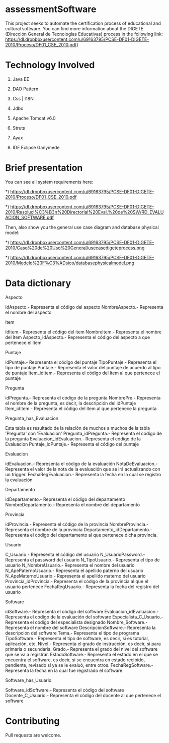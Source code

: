 assessmentSoftware
=============================

This project seeks to automate the certification process of educational and cultural software. You can find more information about the DIGETE (Dirección General de Tecnologías Educativas) process in the following link: https://dl.dropboxusercontent.com/u/69163795/PCSE-DF01-DIGETE-2010/Proceso/DF01_CSE_2010.pdf)


Technology Involved
=============================

1) Java EE

2) DAO Pattern

3) Css | I18N

4) Jdbc

5) Apache Tomcat v6.0

6) Struts

7) Ayax

8) IDE Eclipse Ganymede

Brief presentation
=============================

You can see all system requirements here:

*) https://dl.dropboxusercontent.com/u/69163795/PCSE-DF01-DIGETE-2010/Proceso/DF01_CSE_2010.pdf

*) https://dl.dropboxusercontent.com/u/69163795/PCSE-DF01-DIGETE-2010/Resoluci%C3%B3n%20Directorial%20Eval.%20de%20SW/RD_EVALUACION_SOFTWARE.pdf

Then, also show you the general use case diagram and database physical model:

*) https://dl.dropboxusercontent.com/u/69163795/PCSE-DF01-DIGETE-2010/Caso%20de%20Uso%20General/usecasedigeteprocess.png

*) https://dl.dropboxusercontent.com/u/69163795/PCSE-DF01-DIGETE-2010/Modelo%20F%C3%ADsico/databasephysicalmodel.png


Data dictionary
=============================

Aspecto

IdAspecto.- Representa el código del aspecto
NombreAspecto.- Representa el nombre del aspecto

Item

IdItem.- Representa el código del ítem
NombreItem.- Representa el nombre del ítem
Aspecto_idAspecto.- Representa el código del aspecto a que pertenece el ítem

Puntaje

idPuntaje.- Representa el código del puntaje
TipoPuntaje.- Representa el tipo de puntaje
Puntaje.- Representa el valor del puntaje de acuerdo al tipo de puntaje
Item_idItem.- Representa el código del ítem al que pertenece el puntaje

Pregunta

idPregunta.- Representa el código de la pregunta
NombrePre.- Representa el nombre de la pregunta, es decir, la descripción del idPuntaje
Item_idItem.- Representa el código del ítem al que pertenece la pregunta

Pregunta_has_Evaluacion

Esta tabla es resultado de la relación de muchos a muchos de la tabla 'Pregunta' con 'Evaluacion'
Pregunta_idPregunta.-  Representa el código de la pregunta 
 Evaluacion_idEvaluacion.- Representa el código de la Evaluacion
Puntaje_idPuntaje.- Representa el código del puntaje

Evaluacion

idEvaluacion.- Representa el código de la evaluación
NotaDeEvaluacion.- Representa el valor de la nota de la evaluación que se irá actualizando con un trigger.
FechaRegEvaluacion.- Representa la fecha en la cual se registro la evaluación

Departamento

idDepartamento.- Representa el código del departamento
NombreDepartamento.- Representa el nombre del departamento

Provincia 

idProvincia.- Representa el código de la provincia
NombreProvincia.- Representa el nombre de la provincia
Departamento_idDepartamento.- Representa el código del departamento al que pertenece dicha provincia.

Usuario

C_Usuario.- Representa el código del usuario
N_UsuarioPassword.- Representa el password del usuario
N_TipoUsuario.- Representa el tipo de usuario
N_NombreUsuario.- Representa el nombre del usuario
N_ApePaternoUsuario.- Representa el apellido paterno del usuario
N_ApeMaternoUsuario.- Representa el apellido materno del usuario
Provincia_idProvincia.- Representa el código de la provincia al que el usuario pertenece
FechaRegUsuario.- Representa la fecha del registro del usuario

Software

idSoftware.- Representa el código del software
Evaluacion_idEvaluacion.- Representa el código de la evaluación del software
Especialista_C_Usuario.- Representa el código del especialista designado
Nombre_Software.- Representa el nombre del  software
DescripcionSoftware.- Representa la descripción del software
Tema.- Representa el tipo de programa
TipoSoftware.- Representa el tipo de software, es decir, si es tutorial, aplicación, etc.
Nivel.- Representa el grado de instrucción, es decir, si para primaria o secundaria.
Grado.- Representa el grado del nivel del software que se va a registrar.
EstadoSoftware.- Representa el estado en el que se encuentra el software, es decir, si se encuentra en estado recibido, pendiente, revisado si ya se le evaluó, entre otros.
FechaRegSoftware.- Representa la fecha en la cual fue registrado el software

Software_has_Usuario

Software_idSoftware.- Representa el código del software
Docente_C_Usuario.- Representa el código del docente al que pertenece el software


Contributing
=============================
Pull requests are welcome.



